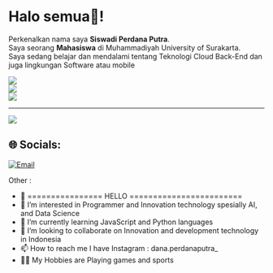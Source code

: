 # Halo semua👋! 
Perkenalkan nama saya **Siswadi Perdana Putra**.\
Saya seorang **Mahasiswa** di Muhammadiyah University of Surakarta.\
Saya sedang belajar dan mendalami tentang Teknologi Cloud Back-End dan juga lingkungan Software atau mobile
 
![](https://github-readme-stats.vercel.app/api?username=Siswadi24&theme=react&hide_border=false&include_all_commits=false&count_private=false)<br/>
![](https://github-readme-streak-stats.herokuapp.com/?user=Siswadi24&theme=react&hide_border=false)<br/>
![](https://github-readme-stats.vercel.app/api/top-langs/?username=Siswadi24&theme=react&hide_border=false&include_all_commits=false&count_private=false&layout=compact)

---
[![](https://visitcount.itsvg.in/api?id=Siswadi24&icon=0&color=0)](https://visitcount.itsvg.in)


## 🌐 Socials:
[![Email](https://img.shields.io/badge/linktree-%23E4405F.svg?logo=linktree&logoColor=white)](https://linktr.ee/BangPutra32?fbclid=PAAaZxbUYCtzULkKMWDruyHpPhDua6nujDUQ06SXuuX4D6Ja6TYSBQO4q9bHM)









 Other :
 - 👋 ================ HELLO ========================
- 👀 I’m interested in Programmer and Innovation technology spesially AI, and Data Science
- 🌱 I’m currently learning JavaScript and Python languages
- 💞️ I’m looking to collaborate on Innovation and development technology in Indonesia
- 📫 How to reach me I have Instagram : dana.perdanaputra_
- 🧑‍💻 My Hobbies are Playing games and sports

<!---
Siswadi24/Siswadi24 is a ✨ special ✨ repository because its `README.md` (this file) appears on your GitHub profile.
You can click the Preview link to take a look at your changes.
--->
